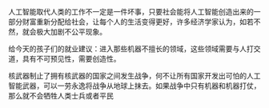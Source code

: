 人工智能取代人类的工作不一定是一件坏事，只要社会能将人工智能创造出来的一部分财富重新分配给社会，让每个人的生活变得更好，许多经济学家认为，如若不然，就会极大加剧不公平现象。

给今天的孩子们的就业建议：进入那些机器不擅长的领域，这些领域需要与人打交道，具有不可预见性，需要创造性。

核武器制止了拥有核武器的国家之间发生战争，何不让所有国家开发出可怕的人工智能武器，可以一劳永逸将战争从地球上抹去。如果战争中只有机器和机器打仗，那么就不会牺牲人类士兵或者平民
